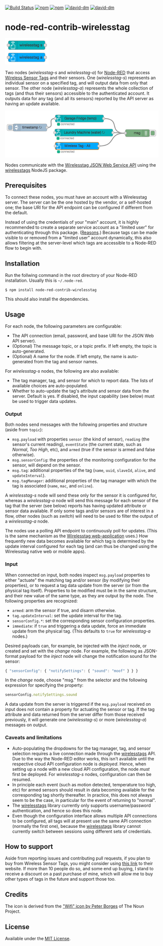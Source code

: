 [![Build Status](https://travis-ci.org/hlapp/node-red-contrib-wirelesstag.svg?branch=master)](https://travis-ci.org/hlapp/node-red-contrib-wirelesstag)
[![npm](https://img.shields.io/npm/v/node-red-contrib-wirelesstag.svg)](https://www.npmjs.com/package/node-red-contrib-wirelesstag)
[![npm](https://img.shields.io/npm/dt/node-red-contrib-wirelesstag.svg)](https://www.npmjs.com/package/node-red-contrib-wirelesstag)
[![david-dm](https://david-dm.org/hlapp/node-red-contrib-wirelesstag.svg)](https://david-dm.org/hlapp/node-red-contrib-wirelesstag)
[![david-dm](https://david-dm.org/hlapp/node-red-contrib-wirelesstag/dev-status.svg)](https://david-dm.org/hlapp/node-red-contrib-wirelesstag?type=dev)

# node-red-contrib-wirelesstag

![Wireless Sensor Tag nodes in palette](assets/wirelesstag_node-red-palette.png)

Two nodes (_wirelesstag-s_ and _wirelesstag-a_) for [Node-RED] that access
[Wireless Sensor Tags] and their sensors. One (_wirelesstag-s_) represents an
individual sensor on a specified tag, and will output data from only that
sensor. The other node (_wirelesstag-a_) represents the whole collection of
tags (and thus their sensors) accessible to the authenticated account. It
outputs data for any tag (and all its sensors) reported by the API server as
having an update available.

![Wireless Sensor Tag nodes in a flow](assets/wirelesstag_node-red-flow.png)

Nodes communicate with the [Wirelesstag JSON Web Service API] using the
[wirelesstags] NodeJS package.

## Prerequisites

To connect these nodes, you must have an account with a Wirelesstag
server. The server can be the one hosted by the vendor, or a
self-hosted one; the base URI for the API endpoint can be configured
if different from the default.

Instead of using the credentials of your "main" account, it is highly
recommended to create a separate service account as a "limited user"
for authenticating through this package.
([Reasons](https://github.com/hlapp/wirelesstags-js#installation-and-setup).)
Because tags can be made visible to or removed from a "limited user" account
dynamically, this also allows filtering at the server-level which tags are
accessible to a Node-RED flow to begin with.

## Installation

Run the follwing command in the root directory of your Node-RED installation.
Usually this is `~/.node-red`.

```
$ npm install node-red-contrib-wirelesstag
```

This should also install the dependencies.

## Usage

For each node, the following parameters are configurable:

* The API connection (email, password, and base URI for the JSON
  Web API server).
* (Optional) The message topic, or a topic prefix. If left empty, the topic
  is auto-generated.
* (Optional) A name for the node. If left empty, the name is
  auto-generated from the tag and sensor names.

For _wirelesstag-s_ nodes, the following are also available:

* The tag manager, tag, and sensor for which to report data. The lists
  of available choices are auto-populated.
* Whether to auto-update the tag's attribute and sensor data from the server.
  Default is yes. If disabled, the input capability (see below) must be used
  to trigger data updates.

### Output

Both nodes send messages with the following properties and structure (aside
from `topic`):

* `msg.payload` with properties `sensor` (the kind of sensor), `reading`
  (the sensor's current reading), `eventState` (the current state, such as
  _Normal_, _Too High_, etc), and `armed` (true if the sensor is armed and
  false otherwise).
* `msg.sensorConfig`: the properties of the monitoring configuration
  for the sensor, will depend on the sensor.
* `msg.tag`: additional properties of the tag (`name`, `uuid`,
  `slaveId`, `alive`, and `updateInterval`).
* `msg.tagManager`: additional properties of the tag manager with
  which the tag is associated (`name`, `mac`, and `online`).

A _wirelesstag-s_ node will send these only for the sensor it is configured
for, whereas a _wirelesstag-a_ node will send this message for each sensor of
the tag that the server (see below) reports has having updated attribute or
sensor data available. If only some tags and/or sensors are of interest
in a flow, other nodes (such as _switch_) will need to be used to filter
the output of a _wirelesstag-a_ node.

The nodes use a polling API endpoint to continuously poll for updates.
(This is the same mechanism as the [Wirelesstag web-application]
uses.) How frequently new data becomes available for which tag is
determined by the update interval configured for each tag (and can
thus be changed using the Wirelesstag native web or mobile apps).

### Input

When connected on input, both nodes inspect `msg.payload` properties to
either "actuate" the matching tag and/or sensor (by modifying their properties),
or to request a tag data update from the server (or from the physical tag
itself). Properties to be modified must be in the same structure, and their
new value of the same type, as they are output by the node. The following
properties are recognized:

* `armed`: arm the sensor if true, and disarm otherwise.
* `tag.updateInterval`: set the update interval for the tag.
* `sensorConfig.*`: set the corresponding sensor configuration
  properties.
* `immediate`: if `true` and triggering a data update, force an immediate
  update from the physical tag. (This defaults to `true` for _wirelesstag-a_
  nodes.)

Desired payloads can, for example, be injected with the _inject_ node,
or created and set with the _change_ node. For example, the following
as JSON-format payload for the _inject_ node will change the notification
sound for the sensor:

```js
{ "sensorConfig": { "notifySettings": { "sound": "moof" } } }
```

In the _change_ node, choose "msg." from the selector and the following
expression for specifying the property:

```js
sensorConfig.notifySettings.sound
```

A data update from the server is triggered if the `msg.payload` received on
input does not contain a property for actuating the sensor or tag. If the
tag attribute and data returned from the server differ from those received
previously, it will generate one (_wirelesstag-s_) or more (_wirelesstag-a_)
messages on output.

### Caveats and limitations

* Auto-populating the dropdowns for the tag manager, tag, and sensor
  selection requires a live connection made through the [wirelesstags]
  API. Due to the way the Node-RED editor works, this isn't available
  until the respective cloud API configuration node is _deployed_.
  Hence, when setting up a node with a new cloud API configuration,
  the node _must_ first be deployed. For _wirelesstag-s_ nodes, configuration
  can then be resumed.
* In principle each event (such as motion detected, temperature too
  high, etc) for armed sensors should result in data becoming
  available for the corresponding tag shortly thereafter. In practice,
  this does not always seem to be the case, in particular for the
  event of returning to "normal".
* The [wirelesstags] library currently only supports username/password
  authentication, and hence so does this node.
* Even though the configuration interface allows multiple API
  connections to be configured, all tags will at present use the same
  API connection (normally the first one), because the [wirelesstags]
  library cannot currently switch between sessions using different
  sets of credentials.

## How to support

Aside from reporting issues and contributing pull requests, if you
plan to buy from Wireless Sensor Tags, you might consider using
[this link](https://goo.gl/GxwQbZ) to their website. If more than 10
people do so, and some end up buying, I stand to receive a discount on
a past purchase of mine, which will allow me to buy other types of
tags in the future and support those too.

## Credits

The icon is derived from the ["Wifi" icon by Peter Borges] of The Noun
Project.

## License

Available under the [MIT License](LICENSE).

[Node-RED]: https://nodered.org
[Wireless Sensor Tags]: http://wirelesstag.net
[Wirelesstag web-application]: https://wirelesstag.net/eth/
[Wirelesstag JSON Web Service API]: http://mytaglist.com/media/mytaglist.com/apidoc.html
[wirelesstags]: https://github.com/hlapp/wirelesstags-js
["Wifi" icon by Peter Borges]: https://thenounproject.com/term/iot/362213/
